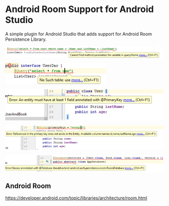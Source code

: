 #  Android Room Support for Android Studio

A simple plugin for Android Studio that adds support for Android Room Persistence Library.

![Alt text](/screenShot/Capture.PNG?raw=true "Android Room Support Plugin (Room DAO)")

![Alt text](/screenShot/Capture2.PNG?raw=true "Android Room Support Plugin (Room DAO)")

![Alt text](/screenShot/Capture3.PNG?raw=true "Android Room Support Plugin (Room Entity)")

![Alt text](/screenShot/Capture4.PNG?raw=true "Android Room Support Plugin (Room Entity)")

![Alt text](/screenShot/Capture5.PNG?raw=true "Android Room Support Plugin (RoomDatabase)")

## Android Room

https://developer.android.com/topic/libraries/architecture/room.html
